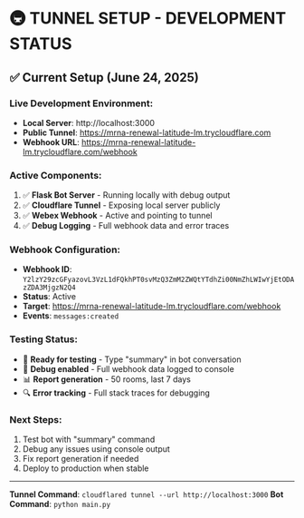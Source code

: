 # 🚇 TUNNEL SETUP - DEVELOPMENT STATUS

## ✅ Current Setup (June 24, 2025)

### **Live Development Environment:**
- **Local Server**: http://localhost:3000
- **Public Tunnel**: https://mrna-renewal-latitude-lm.trycloudflare.com
- **Webhook URL**: https://mrna-renewal-latitude-lm.trycloudflare.com/webhook

### **Active Components:**
1. ✅ **Flask Bot Server** - Running locally with debug output
2. ✅ **Cloudflare Tunnel** - Exposing local server publicly
3. ✅ **Webex Webhook** - Active and pointing to tunnel
4. ✅ **Debug Logging** - Full webhook data and error traces

### **Webhook Configuration:**
- **Webhook ID**: `Y2lzY29zcGFyazovL3VzL1dFQkhPT0svMzQ3ZmM2ZWQtYTdhZi00NmZhLWIwYjEtODAzZDA3MjgzN2Q4`
- **Status**: Active
- **Target**: https://mrna-renewal-latitude-lm.trycloudflare.com/webhook
- **Events**: `messages:created`

### **Testing Status:**
- 🔄 **Ready for testing** - Type "summary" in bot conversation
- 🐛 **Debug enabled** - Full webhook data logged to console
- 📊 **Report generation** - 50 rooms, last 7 days
- 🔍 **Error tracking** - Full stack traces for debugging

### **Next Steps:**
1. Test bot with "summary" command
2. Debug any issues using console output
3. Fix report generation if needed
4. Deploy to production when stable

---
**Tunnel Command**: `cloudflared tunnel --url http://localhost:3000`
**Bot Command**: `python main.py`
